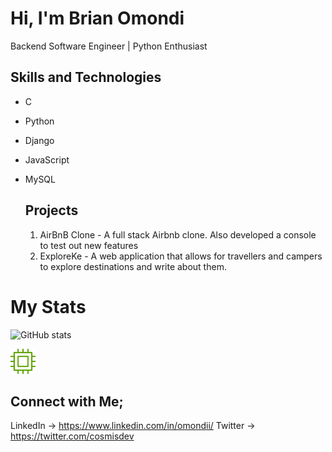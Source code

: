 # Hi, I'm Brian Omondi
Backend Software Engineer | Python Enthusiast

## Skills and Technologies
- C
- Python
- Django
- JavaScript
- MySQL

  ## Projects
  1. AirBnB Clone - A full stack Airbnb clone. Also developed a console to test out new features
  2. ExploreKe - A web application that allows for travellers and campers to explore destinations and write about them.

# My Stats
![GitHub stats](https://github-readme-stats.vercel.app/api?username=omondii&show_icons=true)  

<a href='https://docs.github.com/en/developers'><img src='https://raw.githubusercontent.com/acervenky/animated-github-badges/master/assets/devbadge.gif' width='40' height='40'></a> 

  ## Connect with Me;
  LinkedIn -> https://www.linkedin.com/in/omondii/
  Twitter -> https://twitter.com/cosmisdev

  
